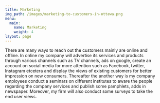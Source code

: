 ```yaml
---
title: Marketing
img_path: /images/marketing-to-customers-in-ottawa.png
menu:
  main:
    name: Marketing
    weight: 4
layout: page
---
```

There are many ways to reach out the customers mainly are online and offline. In online my company will advertise its services and products through various channels such as TV channels, ads on google, create an account on social media for more attention such as Facebook, twitter, Instagram etcetera and display the views of existing customers for better impression on new consumers. Thereafter the another way is my company employees conduct a seminars on different institutes to aware the people regarding the company services and publish some pamphlets, adds in newspaper. Moreover, my firm will also conduct some surveys to take the end user views.
